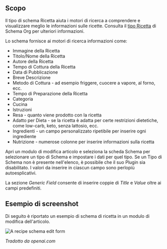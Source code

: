 <!-- Filename: J5.x:Schema_org/Type_Recipe_-_Using_Recipe_Plugin / Display title: Schema.org - Ricetta -->

## Scopo

Il tipo di schema Ricetta aiuta i motori di ricerca a comprendere e visualizzare meglio le informazioni sulle ricette. Consulta il [tipo Ricetta](https://schema.org/Recipe) di Schema Org per ulteriori informazioni.

Lo schema fornisce ai motori di ricerca informazioni come:

- Immagine della Ricetta
- Titolo/Nome della Ricetta
- Autore della Ricetta
- Tempo di Cottura della Ricetta
- Data di Pubblicazione
- Breve Descrizione
- Metodo di Cottura - ad esempio friggere, cuocere a vapore, al forno, ecc.
- Tempo di Preparazione della Ricetta
- Categoria
- Cucina
- Istruzioni
- Resa - quanto viene prodotto con la ricetta
- Adatto per Dieta - se la ricetta è adatta per certe restrizioni dietetiche, come low-carb, keto, senza lattosio, ecc.
- Ingredienti - un campo personalizzato ripetibile per inserire ogni ingrediente
- Nutrizione - numerose colonne per inserire informazioni sulla ricetta

Apri un modulo di modifica articolo e seleziona la scheda Schema per selezionare un tipo di Schema e impostare i dati per quel tipo. Se un Tipo di Schema non è presente nell'elenco, è possibile che il suo Plugin sia disabilitato. I valori da inserire in ciascun campo sono perlopiù autoesplicativi.

La sezione *Generic Field* consente di inserire coppie di *Title* e *Value* oltre ai campi predefiniti.

## Esempio di screenshot

Di seguito è riportato un esempio di schema di ricetta in un modulo di modifica dell'articolo.

![A recipe schema edit form](../../../en/images/schemas/edit-schema-recipe.png)

*Tradotto da openai.com*

